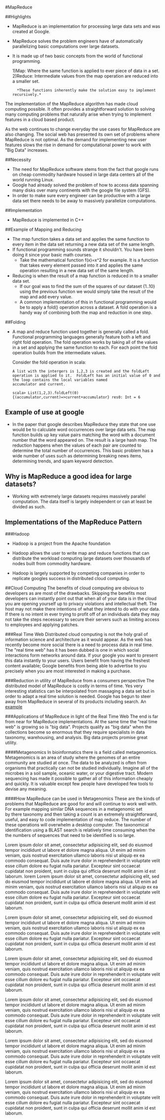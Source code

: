 #MapReduce

##Highlights
* MapReduce is an implementation for processing large data sets and was created at Google.
* MapReduce solves the problem engineers have of automatically parallelizing basic computations over large datasets. 
* It is made up of two basic concepts from the world of functional programming.

    1)Map: Where the same function is applied to ever piece of data in a set.
    2)Reduce: Intermediate values from the map operation are reduced into a smaller set.
    
        *These functions inherently make the solution easy to implement recursively.*

The implementation of the MapReduce algorithm has made cloud computing possible.  It often provides a straightforward solution to solving many computing problems that naturally arise when trying to implement features in a cloud based product.

As the web continues to change everyday the use cases for MapReduce are also changing.  The social web has presented its own set of problems where MapReduce is not optimal.  As the demand for implementing new user features slows the rise in demand for computational power to work with "Big Data" increases.



##Necessity
* The need for MapReduce software stems from the fact that google runs on cheap commodity hardware housed in large data centers all of the world running Linux.
* Google had already solved the problem of how to access data spanning many disks over many continents with the google file system (GFS).
* In order to make sure every engineer can be productive with a large data set there needs to be away to massively parallelize computations.


##Implementation
* MapReduce is implemented in C++


##Example of Mapping and Reducing
* The map function takes a data set and applies the same function to every item in the data set returning a new data set of the same length.
* If functional programming sounds strange it shouldn't. You have been doing it since your basic math courses.
    * Take the mathematical function f(x)=x^2 for example.  It is a function that takes every element passed into it and applies the same operation resulting in a new data set of the same length.
* Reducing is when the result of a map function is reduced in to a smaller data set.
    * If our goal was to find the sum of the squares of our dataset {1..10} using the previous function we would simply take the result of the map and add every value.  
    * A common implementation of this in functional programming would be to apply a fold() operation across a dataset.  A fold operation is a handy way of combining both the map and reduction in one step. 
    
##Folding
* A map and reduce function used together is generally called a fold. Functional programming languages generally feature both a left and right fold operation.  The fold operation works by taking all of the values in a set and applying the same function to each.  For each point the fold operation builds from the intermediate values. 

    Consider the fold operation in scala:
    
    `A list with the intergers is 1,2,3 is created and the foldLeft operation is applied to it.  FoldLeft has an initial value of 0 and the loop contains the local variables named              accumulator and current.`
    
    `scala> List(1,2,3).foldLeft(0){(accumulator,current)=>current+accumulator}
     res0: Int = 6`
    
## Example of use at google
* In the paper that google describes MapReduce they state that one use would be to calculate word occurrences over large data sets.  The map function builds up key value pairs matching the word with a document number that the word appeared on.  The result is a large hash map.  The reduction happens when the values of each pair are counted to determine the total number of occurrences. This basic problem has a wide number of uses such as determining breaking news items, determining trends, and spam keyword detection.


## Why is MapReduce a good idea for large datasets?
* Working with extremely large datasets requires massively parallel computation.  The data itself is largely independent or can at least be divided as such.   

## Implementations of the MapReduce Pattern
###Hadoop
* Hadoop is a project from the Apache foundation
* Hadoop allows the user to write map and reduce functions that can distribute the workload computing large datasets over thousands of nodes built from commodity hardware.  

* Hadoop is largely supported by competing companies in order to replicate googles success in distributed cloud computing.


##Cloud Computing
The benefits of cloud computing are obvious to developers as are most of the drawbacks.  Skipping the benefits most developers can instantly point out that when all of your data is in the cloud you are opening yourself up to privacy violations and intellectual theft.  The host may not make there intentions of what they intend to do with your data.  If there is no intent in ever trying to profit off of an individuals data they may not take the steps necessary to secure their servers such as limiting access to employees and applying patches.  

###Real Time Web
Distributed cloud computing is not the holy grail of information science and architecture as it would appear.  As the web has recently become more social there is a need to process data in real time.  The "real time web" has it has been dubbed is one in which social interactions form networks around data.  If your google you want to present this data instantly to your users. Users benefit from having the freshest content available; Google benefits from being able to advertise to you precisely when you are most interested in making a purchase.  

###Reduction in utility of MapReduce from a consumers perspective
The distributed model of MapReduce is costly in terms of time.  Yes very interesting statistics can be interpolated from massaging a data set but in order to adapt a real time solution is needed.  Google has begun to steer away from MapReduce in several of its products including search. An [example](http://www.theregister.co.uk/2010/09/09/google_caffeine_explained/ )     

###Applications of MapReduce in light of the Real Time Web
The end is far from near for MapReduce implementations.  At the same time the "real time web" is growing so is "big data".  Projects qualify as "big data" when the collections become so enormous that they require specialists in data taxonomy, warehousing, and analysis.  Big data projects promise great utility.  

####Metagenomics
In bioinformatics there is a field called metagenomics.  Metagenomics is an area of study where the genomes of an entire community are studied at once.  The data to be analyzed is often from organisms that practically can not be studied individually. Imagine all of the microbes in a soil sample, oceanic water, or your digestive tract.  Modern sequencing has made it possible to gather all of this information cheaply and quickly. It is valuable except few people have developed few tools to devise any meaning.  

####How MapReduce can be used in Metagenomics
These are the kinds of problems that MapReduce are good for and will continue to work well with.  For example mapping similar DNA sequences in a metagenomic set  
by there taxonomy and then taking a count is an extremely straightforward, useful, and easy to code implementation of map reduce.  The number of these operations will overwhelm a desktop computer.  The taxonomical identification using a BLAST search is relatively time consuming when the the numbers of sequences that need to be identified is so large.  

Lorem ipsum dolor sit amet, consectetur adipisicing elit, sed do eiusmod tempor incididunt ut labore et dolore magna aliqua. Ut enim ad minim veniam, quis nostrud exercitation ullamco laboris nisi ut aliquip ex ea commodo consequat. Duis aute irure dolor in reprehenderit in voluptate velit esse cillum dolore eu fugiat nulla pariatur. Excepteur sint occaecat cupidatat non proident, sunt in culpa qui officia deserunt mollit anim id est laborum.
lorem
Lorem ipsum dolor sit amet, consectetur adipisicing elit, sed do eiusmod tempor incididunt ut labore et dolore magna aliqua. Ut enim ad minim veniam, quis nostrud exercitation ullamco laboris nisi ut aliquip ex ea commodo consequat. Duis aute irure dolor in reprehenderit in voluptate velit esse cillum dolore eu fugiat nulla pariatur. Excepteur sint occaecat cupidatat non proident, sunt in culpa qui officia deserunt mollit anim id est laborum.


Lorem ipsum dolor sit amet, consectetur adipisicing elit, sed do eiusmod tempor incididunt ut labore et dolore magna aliqua. Ut enim ad minim veniam, quis nostrud exercitation ullamco laboris nisi ut aliquip ex ea commodo consequat. Duis aute irure dolor in reprehenderit in voluptate velit esse cillum dolore eu fugiat nulla pariatur. Excepteur sint occaecat cupidatat non proident, sunt in culpa qui officia deserunt mollit anim id est laborum.

Lorem ipsum dolor sit amet, consectetur adipisicing elit, sed do eiusmod tempor incididunt ut labore et dolore magna aliqua. Ut enim ad minim veniam, quis nostrud exercitation ullamco laboris nisi ut aliquip ex ea commodo consequat. Duis aute irure dolor in reprehenderit in voluptate velit esse cillum dolore eu fugiat nulla pariatur. Excepteur sint occaecat cupidatat non proident, sunt in culpa qui officia deserunt mollit anim id est laborum.

Lorem ipsum dolor sit amet, consectetur adipisicing elit, sed do eiusmod tempor incididunt ut labore et dolore magna aliqua. Ut enim ad minim veniam, quis nostrud exercitation ullamco laboris nisi ut aliquip ex ea commodo consequat. Duis aute irure dolor in reprehenderit in voluptate velit esse cillum dolore eu fugiat nulla pariatur. Excepteur sint occaecat cupidatat non proident, sunt in culpa qui officia deserunt mollit anim id est laborum.

Lorem ipsum dolor sit amet, consectetur adipisicing elit, sed do eiusmod tempor incididunt ut labore et dolore magna aliqua. Ut enim ad minim veniam, quis nostrud exercitation ullamco laboris nisi ut aliquip ex ea commodo consequat. Duis aute irure dolor in reprehenderit in voluptate velit esse cillum dolore eu fugiat nulla pariatur. Excepteur sint occaecat cupidatat non proident, sunt in culpa qui officia deserunt mollit anim id est laborum.

Lorem ipsum dolor sit amet, consectetur adipisicing elit, sed do eiusmod tempor incididunt ut labore et dolore magna aliqua. Ut enim ad minim veniam, quis nostrud exercitation ullamco laboris nisi ut aliquip ex ea commodo consequat. Duis aute irure dolor in reprehenderit in voluptate velit esse cillum dolore eu fugiat nulla pariatur. Excepteur sint occaecat cupidatat non proident, sunt in culpa qui officia deserunt mollit anim id est laborum.



